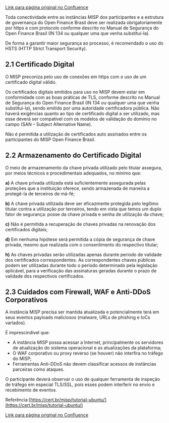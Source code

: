 [Link para página original no Confluence](https://openfinancebrasil.atlassian.net/wiki/spaces/OF/pages/117243910)

Toda conectividade entre as instâncias MISP dos participantes e a estrutura de governança do Open Finance Brasil deve ser realizada obrigatoriamente por https e com protocolo conforme descrito no Manual de Segurança do Open Finance Brasil  (IN 134 ou qualquer uma que venha substitui-la).

De forma a garantir maior segurança ao processo, é recomendado o uso do HSTS (HTTP Strict Transport Security).

##  **2.1  Certificado Digital**

O MISP preconiza pelo uso de conexões em https com o uso de um certificado digital válido.

Os certificados digitais emitidos para uso no MISP devem estar em conformidade com as boas práticas de TLS, conforme descrito no Manual de Segurança do Open Finance Brasil (IN 134 ou qualquer uma que venha substitui-la), sendo emitido por uma autoridade certificadora pública.  Não haverá exigências quanto ao tipo de certificado digital a ser utilizado, mas esse deverá ser compatível com os modelos de validação do domínio no campo (SAN – Subject Alternative Name).

Não é permitida a utilização de certificados auto assinados entre os participantes do MISP Open Finance Brasil.

##  **2.2  Armazenamento do Certificado Digital**

O meio de armazenamento da chave privada utilizado pelo titular assegura, por meios técnicos e procedimentais adequados, no mínimo que:

**a)** A chave privada utilizada está suficientemente assegurada pelas proteções que a instituição oferece, sendo armazenada de maneira a protegê-la de terceiros de má-fé;

**b)** A chave privada utilizada deve ser eficazmente protegida pelo legítimo titular contra a utilização por terceiros, tendo em vista que temos um duplo fator de segurança: posse da chave privada e senha de utilização da chave;

**c)** Não é permitida a recuperação de chaves privadas na renovação dos certificados digitais;

**d)** Em nenhuma hipótese será permitida a cópia de segurança de chave privada, mesmo que realizada com o consentimento do respectivo titular;

**h)** As chaves privadas serão utilizadas apenas durante período de validade dos certificados correspondentes. As correspondentes chaves públicas podem ser utilizadas durante todo o período determinado pela legislação aplicável, para a verificação das assinaturas geradas durante o prazo de validade dos respectivos certificados.

##  **2.3  Cuidados com Firewall, WAF e Anti-DDoS Corporativos**

A instância MISP precisa ser mantida atualizada e potencialmente terá em seus eventos payloads maliciosos (malware, URLs de phishing e IoCs variados).

É imprescindível que:

- A instância MISP possa acessar a Internet, principalmente os servidores de atualização do sistema operacional e as atualizações da plataforma;
- O WAF corporativo ou proxy reverso (se houver) não interfira no tráfego do MISP;
- Ferramentas Anti-DDoS não devem classificar acessos de instâncias parceiras como ataques.

O participante deverá observar o uso de qualquer ferramenta de inspeção de tráfego em especial TLS/SSL, pois esses podem interferir no envio e recebimento de eventos.

Referência:[https://cert.br/misp/tutorial-ubuntu/](https://cert.br/misp/tutorial-ubuntu/)

[Link para página original no Confluence](https://openfinancebrasil.atlassian.net/wiki/spaces/OF/pages/117243910)